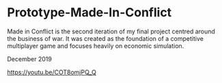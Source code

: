 # Prototype-Made-In-Conflict
Made in Conflict is the second iteration of my final project centred around the business of war. 
It was created as the foundation of a competitive multiplayer game and focuses heavily on economic simulation. 

December 2019

https://youtu.be/COT8omjPQ_Q 
